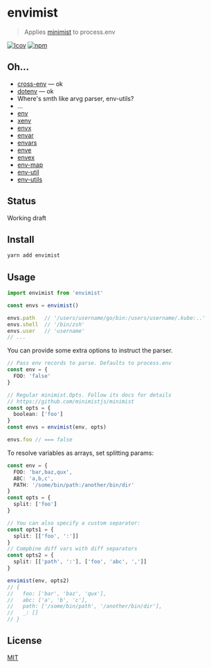 # envimist
> Applies [minimist](https://github.com/minimistjs/minimist) to process.env

[![lcov](https://img.shields.io/badge/dynamic/json?url=https%3A%2F%2Fgithub.com%2Fantongolub%2Fmisc%2Freleases%2Fdownload%2Flcov%2Flcov-sum.json&query=%24.scopes.packages_env_envimist.max&label=lcov&color=brightgreen)](https://github.com/antongolub/misc/releases/download/lcov/lcov.info)
[![npm](https://img.shields.io/npm/v/envimist.svg?&color=white)](https://www.npmjs.com/package/envimist)

## Oh...
* [cross-env](https://www.npmjs.com/package/cross-env) — ok
* [dotenv](https://www.npmjs.com/package/dotenv) — ok
* Where's smth like arvg parser, env-utils?
* ...
* [env](https://www.npmjs.com/package/env)
* [xenv](https://www.npmjs.com/package/xenv)
* [envx](https://www.npmjs.com/package/envx)
* [envar](https://www.npmjs.com/package/envar)
* [envars](https://www.npmjs.com/package/envars)
* [enve](https://www.npmjs.com/package/enve)
* [envex](https://www.npmjs.com/package/envex)
* [env-map](https://www.npmjs.com/package/env-map)
* [env-util](https://www.npmjs.com/package/env-util)
* [env-utils](https://www.npmjs.com/package/env-utils)

## Status
Working draft

## Install
```sh
yarn add envimist
``` 

## Usage
```ts
import envimist from 'envimist'

const envs = envimist()

envs.path   // '/users/username/go/bin:/users/username/.kube:..'
envs.shell  // '/bin/zsh'
envs.user   // 'username'
// ...
```

You can provide some extra options to instruct the parser.
```ts
// Pass env records to parse. Defaults to process.env
const env = {
  FOO: 'false' 
}

// Regular minimist.Opts. Follow its docs for details
// https://github.com/minimistjs/minimist
const opts = {
  boolean: ['foo']
}
const envs = envimist(env, opts)

envs.foo // === false
```

To resolve variables as arrays, set splitting params:
```ts
const env = {
  FOO: 'bar,baz,qux',
  ABC: 'a,b,c',
  PATH: '/some/bin/path:/another/bin/dir'
}
const opts = {
  split: ['foo']
}

// You can also specify a custom separator:
const opts1 = {
  split: [['foo', ':']]
}
// Compbine diff vars with diff separators
const opts2 = {
  split: [['path', ':'], ['foo', 'abc', ',']]
}

envimist(env, opts2)
// {
//   foo: ['bar', 'baz', 'qux'],
//   abc: ['a', 'b', 'c'],
//   path: ['/some/bin/path', '/another/bin/dir'],
//   _: []
// }
```

## License
[MIT](./LICENSE)
